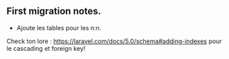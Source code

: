 ## First migration notes.

- Ajoute les tables pour les n:n.

Check ton lore : https://laravel.com/docs/5.0/schema#adding-indexes
pour le cascading et foreign key!
